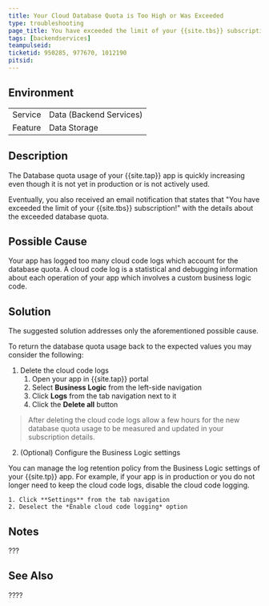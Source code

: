 ```yaml
---
title: Your Cloud Database Quota is Too High or Was Exceeded 
type: troubleshooting
page_title: You have exceeded the limit of your {{site.tbs}} subscription!
tags: [backendservices]
teampulseid:  
ticketid: 950285, 977670, 1012190
pitsid: 
---
```


## Environment
<table>
  <tr>
    <td>Service</td>
    <td>Data (Backend Services)</td>	
  </tr>
  <tr>
    <td>Feature</td>
    <td>Data Storage</td>	
  </tr>
</table>

## Description

The Database quota usage of your {{site.tap}} app is quickly increasing even though it is not yet in production or is not actively used. 

Eventually, you also received an email notification that states that "You have exceeded the limit of your {{site.tbs}} subscription!" with the details about the exceeded database quota. 

## Possible Cause

Your app has logged too many cloud code logs which account for the database quota. A cloud code log is a statistical and debugging information about each operation of your app which involves a custom business logic code. 

## Solution

The suggested solution addresses only the aforementioned possible cause. 

To return the database quota usage back to the expected values you may consider the following:

1. Delete the cloud code logs 
	1. Open your app in {{site.tap}} portal
	2. Select **Business Logic** from the left-side navigation
	3. Click **Logs** from the tab navigation next to it
	4. Click the **Delete all** button

> After deleting the cloud code logs allow a few hours for the new database quota usage to be measured and updated in your subscription details. 

2. (Optional) Configure the Business Logic settings

You can manage the log retention policy from the Business Logic settings of your {{site.tp}} app. For example, if your app is in production or you do not longer need to keep the cloud code logs, disable the cloud code logging. 

	1. Click **Settings** from the tab navigation
	2. Deselect the *Enable cloud code logging* option


## Notes

???

## See Also

????